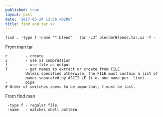 ```yaml
---
published: true
layout: post
date: '2017-05-24 13:56 +0200'
title: find and tar xz
---
```

    find . -type f -name "*.blend" | tar -cJf blenderBlends.tar.xz -T -
    
From man tar

    c        - create
    J        - use xz compression
    f        - use file as output
    T        - get names to extract or create from FILE
             Unless specified otherwise, the FILE must contain a list of 
             names separated by ASCII LF (i.e. one name per  line).
    -        pipe
    # Order of switches seems to be important, f must be last.
    
From find man

     -type f - regular file
     -name   - matches shell pattern

    